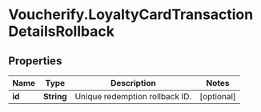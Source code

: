 # Voucherify.LoyaltyCardTransactionDetailsRollback

## Properties

Name | Type | Description | Notes
------------ | ------------- | ------------- | -------------
**id** | **String** | Unique redemption rollback ID. | [optional] 


